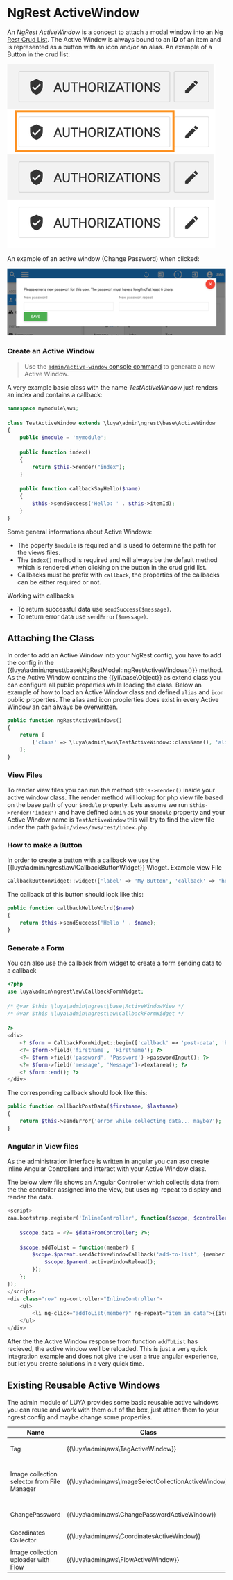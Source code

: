 # NgRest ActiveWindow

An *NgRest ActiveWindow* is a concept to attach a modal window into an [Ng Rest Crud List](ngrest-concept.md). The Active Window is always bound to an **ID** of an item and is represented as a button with an icon and/or an alias. An example of a Button in the crud list:

![button](https://raw.githubusercontent.com/luyadev/luya/master/docs/guide/img/aw_button.png "Active Window Button")

An example of an active window (Change Password) when clicked:

![overlay-window](https://raw.githubusercontent.com/luyadev/luya/master/docs/guide/img/aw_window.png "Active Window Overlay")

### Create an Active Window

> Use the [`admin/active-window` console command](luya-console.md) to generate a new Active Window.

A very example basic class with the name *TestActiveWindow* just renders an index and contains a callback:

```php
namespace mymodule\aws;

class TestActiveWindow extends \luya\admin\ngrest\base\ActiveWindow
{
    public $module = 'mymodule';
    
    public function index()
    {
        return $this->render("index");
    }
    
    public function callbackSayHello($name)
    {
        $this->sendSuccess('Hello: ' . $this->itemId);
    }
}
```

Some general informations about Active Windows:

+ The poperty `$module` is required and is used to determine the path for the views files.
+ The `index()` method is required and will always be the default method which is rendered when clicking on the button in the crud grid list.
+ Callbacks must be prefix with `callback`, the properties of the callbacks can be either required or not.

Working with callbacks

+ To return successful data use `sendSuccess($message)`.
+ To return error data use `sendError($message)`.

## Attaching the Class

In order to add an Active Window into your NgRest config, you have to add the config in the {{luya\admin\ngrest\base\NgRestModel::ngRestActiveWindows()}} method. As the Active Window contains the {{yii\base\Object}} as extend class you can configure all public properties while loading the class. Below an example of how to load an Active Window class and defined `alias` and `icon` public properties. The alias and icon propierties does exist in every Active Window an can always be overwritten.

```php
public function ngRestActiveWindows()
{
    return [
        ['class' => \luya\admin\aws\TestActiveWindow::className(), 'alias' => 'My Window Alias', 'icon' => 'extension'],
    ];
}
```

### View Files

To render view files you can run the method `$this->render()` inside your active window class. The render method will lookup for php view file based on the base path of your `$module` property. Lets assume we run `$this->render('index')` and have defined `admin` as your `$module` property and your Active Window name is `TestActiveWindow` this will try to find the view file under the path `@admin/views/aws/test/index.php`. 

### How to make a Button

In order to create a button with a callback we use the {{luya\admin\ngrest\aw\CallbackButtonWidget}} Widget. Example view File

```php
CallbackButtonWidget::widget(['label' => 'My Button', 'callback' => 'hello-world', 'params' => ['name' => 'John Doe']]);
```

The callback of this button should look like this:

```php
public function callbackHelloWolrd($name)
{
    return $this->sendSuccess('Hello ' . $name);
}
```

### Generate a Form

You can also use the callback from widget to create a form sending data to a callback

```php
<?php
use luya\admin\ngrest\aw\CallbackFormWidget;

/* @var $this \luya\admin\ngrest\base\ActiveWindowView */
/* @var $this \luya\admin\ngrest\aw\CallbackFormWidget */ 

?>
<div>
    <? $form = CallbackFormWidget::begin(['callback' => 'post-data', 'buttonValue' => 'Submit']); ?>
    <?= $form->field('firstname', 'Firstname'); ?>
    <?= $form->field('password', 'Password')->passwordInput(); ?>
    <?= $form->field('message', 'Message')->textarea(); ?>
    <? $form::end(); ?>
</div>
```

The corresponding callback should look like this:

```php
public function callbackPostData($firstname, $lastname)
{
    return $this->sendError('error while collecting data... maybe?');
}
```

### Angular in View files

As the administration interface is written in angular you can aso create inline Angular Controllers and interact with your Active Window class.

The below view file shows an Angular Controller which collectis data from the the controller assigned into the view, but uses ng-repeat to display and render the data.

```php
<script>
zaa.bootstrap.register('InlineController', function($scope, $controller) {

    $scope.data = <?= $dataFromController; ?>;

    $scope.addToList = function(member) {
        $scope.$parent.sendActiveWindowCallback('add-to-list', {member:member}).then(function(response) {
            $scope.$parent.activeWindowReload();
        });
    };
});
</script>
<div class="row" ng-controller="InlineController">
    <ul>
        <li ng-click="addToList(member)" ng-repeat="item in data">{{item.name}}</li>
    </ul>
</div>
```

After the the Active Window response from function `addToList` has recieved, the active window well be reloaded. This is just a very quick integration example and does not give the user a true angular experience, but let you create solutions in a very quick time.

## Existing Reusable Active Windows

The admin module of LUYA provides some basic reusable active windows you can reuse and work with them out of the box, just attach them to your ngrest config and maybe change some properties.

|Name   |Class |Public Properties
|--     |--     |--
|Tag    |{{\luya\admin\aws\TagActiveWindow}}|<ul><li>$tableName</li></ul>
|Image collection selector from File Manager|{{\luya\admin\aws\ImageSelectCollectionActiveWindow}}|<ul><li>$refTableName</li><li>$imageIdFieldName</li><li>$refFieldName</li></ul>
|ChangePassword|{{\luya\admin\aws\ChangePasswordActiveWindow}}|<ul><li>$className</li></ul>
|Coordinates Collector|{{\luya\admin\aws\CoordinatesActiveWindow}}|<ul><li>$ampsApikey</li></ul>
|Image collection uploader with Flow|{{\luya\admin\aws\FlowActiveWindow}}|<ul><li>$modelClass</li></ul>
